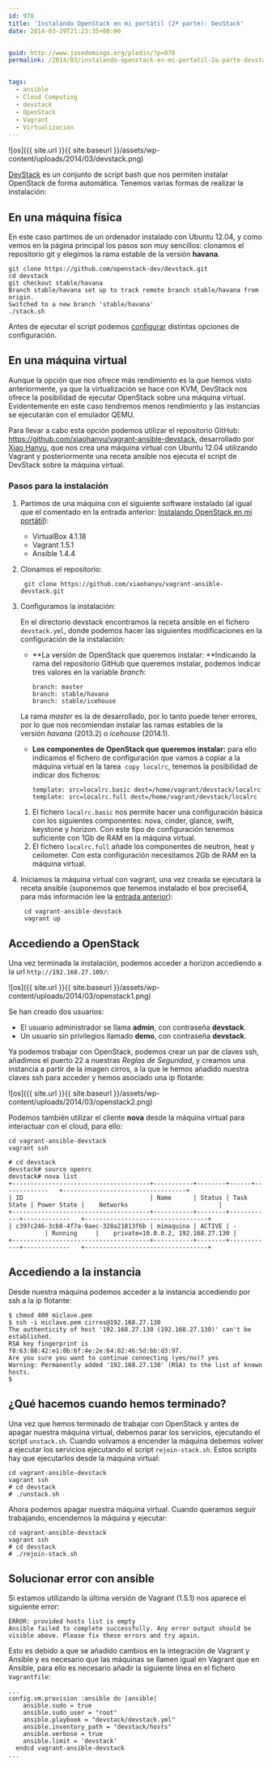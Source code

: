 ```yaml
---
id: 978
title: 'Instalando OpenStack en mi portátil (2ª parte): DevStack'
date: 2014-03-29T21:23:35+00:00


guid: http://www.josedomingo.org/pledin/?p=978
permalink: /2014/03/instalando-openstack-en-mi-portatil-2a-parte-devstack/


tags:
  - ansible
  - Cloud Computing
  - devstack
  - OpenStack
  - Vagrant
  - Virtualización
---
```

![os]({{ site.url }}{{ site.baseurl }}/assets/wp-content/uploads/2014/03/devstack.png)

[DevStack](http://devstack.org/) es un conjunto de script bash que nos permiten instalar OpenStack de forma automática. Tenemos varias formas de realizar la instalación:

## En una máquina física

En este caso partimos de un ordenador instalado con Ubuntu 12.04, y como vemos en la página principal los pasos son muy sencillos: clonamos el repositorio git y elegimos la rama estable de la versión **havana**.

    git clone https://github.com/openstack-dev/devstack.git
    cd devstack
    git checkout stable/havana
    Branch stable/havana set up to track remote branch stable/havana from     origin.
    Switched to a new branch 'stable/havana'
    ./stack.sh

Antes de ejecutar el script podemos [configurar](http://devstack.org/configuration.html) distintas opciones de configuración.

## En una máquina virtual

Aunque la opción que nos ofrece más rendimiento es la que hemos visto anteriormente, ya que la virtualización se hace con KVM, DevStack nos ofrece la posibilidad de ejecutar OpenStack sobre una máquina virtual. Evidentemente en este caso tendremos menos rendimiento y las instancias se ejecutarán con el emulador QEMU.

Para llevar a cabo esta opción podemos utilizar el repositorio GitHub: <https://github.com/xiaohanyu/vagrant-ansible-devstack>, desarrollado por [Xiao Hanyu](https://github.com/xiaohanyu), que nos crea una máquina virtual con Ubuntu 12.04 utilizando Vagrant y posteriormente una receta ansible nos ejecuta el script de DevStack sobre la máquina virtual.

### Pasos para la instalación

1. Partimos de una máquina con el siguiente software instalado (al igual que el comentado en la entrada anterior: [Instalando OpenStack en mi portátil](http://www.josedomingo.org/pledin/2014/02/instalando-openstack-en-mi-portatil/ "Instalando OpenStack en mi portátil")):

    * VirtualBox 4.1.18
    * Vagrant 1.5.1
    * Ansible 1.4.4

2. Clonamos el repositorio:

        git clone https://github.com/xiaohanyu/vagrant-ansible-devstack.git

3. Configuramos la instalación:

    En el directorio devstack encontramos la receta ansible en el fichero `devstack.yml`, donde podemos hacer las siguientes modificaciones en la configuración de la instalación:

      * **La versión de OpenStack que queremos instalar: **Indicando la rama del repositorio GitHub que queremos instalar, podemos indicar tres valores en la variable _branch_:

            branch: master
            branch: stable/havana
            branch: stable/icehouse

      La rama _master_ es la de desarrollado, por lo tanto puede tener errores, por lo que nos recomiendan instalar las ramas estables de la versión _havana_ (2013.2) o _icehouse_ (2014.1).

      * **Los componentes de OpenStack que queremos instalar:** para ello indicamos el fichero de configuración que vamos a copiar a la máquina virtual en la tarea  `copy localrc`, tenemos la posibilidad de indicar dos ficheros: 
      
            template: src=localrc.basic dest=/home/vagrant/devstack/localrc
            template: src=localrc.full dest=/home/vagrant/devstack/localrc

      1. El fichero `localrc.basic` nos permite hacer una configuración básica con los siguientes componentes: nova, cinder, glance, swift, keystone y horizon. Con este tipo de configuración tenemos suficiente con 1Gb de RAM en la máquina virtual.
      2. El fichero `localrc.full` añade los componentes de neutron, heat y ceilometer. Con esta configuración necesitamos 2Gb de RAM en la máquina virtual.

4. Iniciamos la máquina virtual con vagrant, una vez creada se ejecutará la receta ansible (suponemos que tenemos instalado el box precise64, para más información lee la [entrada anterior](http://www.josedomingo.org/pledin/2014/02/instalando-openstack-en-mi-portatil/ "Instalando OpenStack en mi portátil")):

        cd vagrant-ansible-devstack
        vagrant up

## Accediendo a OpenStack

Una vez terminada la instalación, podemos acceder a horizon accediendo a la url `http://192.168.27.100/`:

![os]({{ site.url }}{{ site.baseurl }}/assets/wp-content/uploads/2014/03/openstack1.png)

Se han creado dos usuarios:

* El usuario administrador se llama **admin**, con contraseña **devstack**.
* Un usuario sin privilegios llamado **demo**, con contraseña **devstack**.

Ya podemos trabajar con OpenStack, podemos crear un par de claves ssh, añadimos el puerto 22 a nuestras _Reglas de Seguridad_, y creamos una instancia a partir de la imagen cirros, a la que le hemos añadido nuestra claves ssh para acceder y hemos asociado una ip flotante:

![os]({{ site.url }}{{ site.baseurl }}/assets/wp-content/uploads/2014/03/openstack2.png)

Podemos también utilizar el cliente **nova** desde la máquina virtual para interactuar con el cloud, para ello:

    cd vagrant-ansible-devstack
    vagrant ssh

    # cd devstack
    devstack# source openrc
    devstack# nova list
    +--------------------------------------+-----------+--------+------+-------------   +----------------------------------+
    | ID                                   | Name      | Status | Task State | Power State |    Networks                         |
    +--------------------------------------+-----------+--------+------------+-------------   +----------------------------------+
    | c397c246-3cb8-4f7a-9aec-328a21813f6b | mimaquina | ACTIVE | -          | Running     |    private=10.0.0.2, 192.168.27.130 |
    +--------------------------------------+-----------+--------+------------+-------------   +----------------------------------+

## Accediendo a la instancia

Desde nuestra máquina podemos acceder a la instancia accediendo por ssh a la ip flotante:

    $ chmod 400 miclave.pem 
    $ ssh -i miclave.pem cirros@192.168.27.130
    The authenticity of host '192.168.27.130 (192.168.27.130)' can't be established.
    RSA key fingerprint is f8:63:88:42:e1:0b:6f:4e:2e:64:02:46:5d:bb:d3:97.
    Are you sure you want to continue connecting (yes/no)? yes
    Warning: Permanently added '192.168.27.130' (RSA) to the list of known hosts.
    $

## ¿Qué hacemos cuando hemos terminado?

Una vez que hemos terminado de trabajar con OpenStack y antes de apagar nuestra máquina virtual, debemos parar los servicios, ejecutando el script `unstack.sh`. Cuando volvamos a encender la máquina debemos volver a ejecutar los servicios ejecutando el script `rejoin-stack.sh`. Estos scripts hay que ejecutarlos desde la máquina virtual:

    cd vagrant-ansible-devstack
    vagrant ssh
    # cd devstack
    # ./unstack.sh

Ahora podemos apagar nuestra máquina virtual. Cuando queramos seguir trabajando, encendemos la máquina y ejecutar:

    cd vagrant-ansible-devstack
    vagrant ssh
    # cd devstack
    # ./rejoin-stack.sh

## Solucionar error con ansible

Si estamos utilizando la última versión de Vagrant (1.5.1) nos aparece el siguiente error:

    ERROR: provided hosts list is empty 
    Ansible failed to complete successfully. Any error output should be visible above. Please fix these errors and try again.

Esto es debido a que se añadido cambios en la integración de Vagrant y Ansible y es necesario que las máquinas se llamen igual en Vagrant que en Ansible, para ello es necesario añadir la siguiente línea en el fichero `Vagrantfile`:

    ...
    config.vm.provision :ansible do |ansible|
        ansible.sudo = true
        ansible.sudo_user = "root"
        ansible.playbook = "devstack/devstack.yml"
        ansible.inventory_path = "devstack/hosts"
        ansible.verbose = true
        ansible.limit = 'devstack' 
      endcd vagrant-ansible-devstack
    ...
